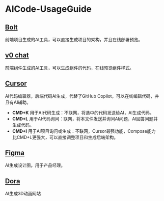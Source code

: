 # AICode-UsageGuide
## [Bolt](https://bolt.new/)  
前端项目生成的AI工具，可以直接生成项目的架构，并且在线部署预览。

## [v0 chat](https://v0.dev/)  
前端组件生成的AI工具，可以生成组件的代码，在线预览组件样式。

## [Cursor](https://www.cursor.com/)  
AI代码编辑器，后端代码AI生成，代替了GitHub Copilot，可以在线编辑代码，并且有AI辅助。  
- **CMD+K** 用于AI代码生成：不联网，将选中的代码发送给AI，AI生成代码。  
- **CMD+L** 用于AI代码询问：联网，将本文件发送并询问AI问题，AI回答问题并生成代码。  
- **CMD+I** 用于AI项目询问或生成：不联网，Cursor最强功能，Compose能力比CMD+L更强大，可以直接调整项目和生成后端架构。

## [Figma](https://www.figma.com/)
AI生成设计图，用于产品经理。

## [Dora](https://www.dora.run/)
AI生成3D动画网站
